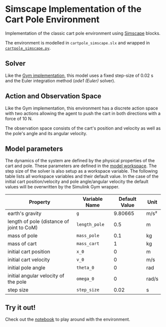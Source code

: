 # Simscape Implementation of the Cart Pole Environment

Implementation of the classic cart pole environment using [Simscape](https://www.mathworks.com/products/simscape.html) blocks.

The environment is modelled in `cartpole_simscape.slx` and wrapped in [`cartpole_simscape.py`](./cartpole_simscape.py).

## Solver

Like the [Gym implementation](https://github.com/openai/gym/blob/v0.21.0/gym/envs/classic_control/cartpole.py), this model uses a fixed step-size of 0.02 s and the Euler integration method (*ode1 (Euler)* solver).

## Action and Observation Space

Like the Gym implementation, this environment has a discrete action space with two actions allowing the agent to push the cart in both directions with a force of 10 N.

The observation space consists of the cart's position and velocity as well as the pole's angle and its angular velocity.

## Model parameters

The dynamics of the system are defined by the physical properties of the cart and pole. These parameters are defined in the [model workspace](https://www.mathworks.com/help/simulink/ug/using-model-workspaces.html). The step size of the solver is also setup as a workspace variable. The following table lists all workspace variables and their default value. In the case of the initial cart position/velocity and pole angle/angular velocity the default values will be overwritten by the Simulink Gym wrapper.

| Property                                  | Variable Name | Default Value | Unit  |
| ----------------------------------------- | ------------- | ------------- | ----- |
| earth's gravity                           | `g`           | 9.80665       | m/s²  |
| length of pole (distance of joint to CoM) | `length_pole` | 0.5           | m     |
| mass of pole                              | `mass_pole`   | 0.1           | kg    |
| mass of cart                              | `mass_cart`   | 1             | kg    |
| initial cart position                     | `x_0`         | 0             | m     |
| initial cart velocity                     | `v_0`         | 0             | m/s   |
| initial pole angle                        | `theta_0`     | 0             | rad   |
| initial angular velocity of the pole      | `omega_0`     | 0             | rad/s |
| step size                                 | `step_size`   | 0.02          | s     |

## Try it out!

Check out the [notebook](./cartpole_simscape.ipynb) to play around with the environment.
